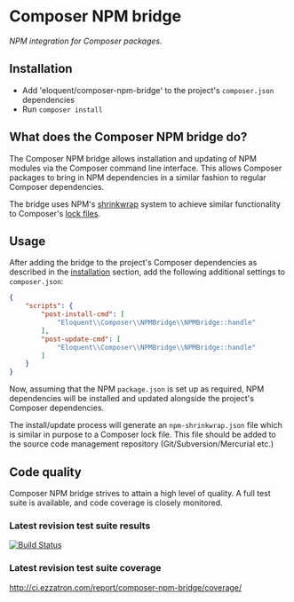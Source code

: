 # Composer NPM bridge

*NPM integration for Composer packages.*

## Installation

* Add 'eloquent/composer-npm-bridge' to the project's `composer.json`
  dependencies
* Run `composer install`

## What does the Composer NPM bridge do?

The Composer NPM bridge allows installation and updating of NPM modules via the
Composer command line interface. This allows Composer packages to bring in NPM
dependencies in a similar fashion to regular Composer dependencies.

The bridge uses NPM's [shrinkwrap](https://npmjs.org/doc/shrinkwrap.html)
system to achieve similar functionality to Composer's
[lock files](http://getcomposer.org/doc/01-basic-usage.md#composer-lock-the-lock-file).

## Usage

After adding the bridge to the project's Composer dependencies as described in
the [installation](#installation) section, add the following additional settings
to `composer.json`:

```json
{
    "scripts": {
        "post-install-cmd": [
            "Eloquent\\Composer\\NPMBridge\\NPMBridge::handle"
        ],
        "post-update-cmd": [
            "Eloquent\\Composer\\NPMBridge\\NPMBridge::handle"
        ]
    }
}
```

Now, assuming that the NPM `package.json` is set up as required, NPM
dependencies will be installed and updated alongside the project's Composer
dependencies.

The install/update process will generate an `npm-shrinkwrap.json` file which
is similar in purpose to a Composer lock file. This file should be added to the
source code management repository (Git/Subversion/Mercurial etc.)

## Code quality

Composer NPM bridge strives to attain a high level of quality. A full test suite
is available, and code coverage is closely monitored.

### Latest revision test suite results
[![Build Status](https://secure.travis-ci.org/eloquent/composer-npm-bridge.png)](http://travis-ci.org/eloquent/composer-npm-bridge)

### Latest revision test suite coverage
<http://ci.ezzatron.com/report/composer-npm-bridge/coverage/>
